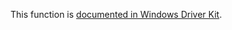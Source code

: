 This function is [documented in Windows Driver Kit](https://learn.microsoft.com/en-us/windows-hardware/drivers/ddi/ntddk/nf-ntddk-zwterminateprocess).
